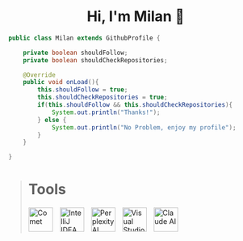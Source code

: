 # <div align="center">Hi, I'm Milan 🗻 </div>

```java
public class Milan extends GithubProfile {

    private boolean shouldFollow;
    private boolean shouldCheckRepositories;

    @Override
    public void onLoad(){
        this.shouldFollow = true;
        this.shouldCheckRepositories = true;
        if(this.shouldFollow && this.shouldCheckRepositories){
            System.out.println("Thanks!");
        } else {
            System.out.println("No Problem, enjoy my profile");
        }
    }

}

```
<blockquote>
    <h1>Tools</h1>
    <a href="https://www.comet.com/"><img alt="Comet" width="48" src="https://cdn.prod.website-files.com/5f15081919fdf673994ab5fd/6807f205d9da98a89a158c03_comet-browser-icon.svg"/></a>
    <a href="https://www.jetbrains.com/idea" style="margin-left: 10px;"><img alt="IntelliJ IDEA" width="48" src="https://github.com/user-attachments/assets/6d9fd039-7196-42b5-953f-5cf54e1434ff"/></a>
    <a href="https://www.perplexity.ai/" style="margin-left: 10px;"><img alt="Perplexity AI" width="48" src="https://uxwing.com/wp-content/themes/uxwing/download/brands-and-social-media/perplexity-ai-icon.png"/></a>
    <a href="https://code.visualstudio.com/" style="margin-left: 10px;"><img alt="Visual Studio Code" width="48" src="https://upload.wikimedia.org/wikipedia/commons/thumb/9/9a/Visual_Studio_Code_1.35_icon.svg/2048px-Visual_Studio_Code_1.35_icon.svg.png"/></a>
    <a href="https://claude.ai/" style="margin-left: 10px;"><img alt="Claude AI" width="48" src="https://upload.wikimedia.org/wikipedia/commons/b/b0/Claude_AI_symbol.svg"/></a>
</blockquote>




